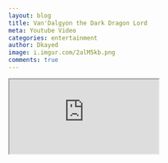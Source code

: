 ```yaml
---
layout: blog
title: Van'Dalgyon the Dark Dragon Lord
meta: Youtube Video
categories: entertainment
author: Dkayed
image: i.imgur.com/2alM5kb.png
comments: true
---
```



<div class="embed-responsive embed-responsive-16by9">
  <iframe class="embed-responsive-item" src="https://www.youtube.com/embed/3F3cjyybrO8" allowfullscreen></iframe>
</div>